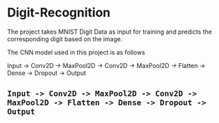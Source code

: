 # Digit-Recognition

The project takes MNIST Digit Data as input for training and predicts the corresponding digit based on the image.

The CNN model used in this project is as follows

Input -> Conv2D -> MaxPool2D -> Conv2D -> MaxPool2D -> Flatten -> Dense -> Dropout -> Output

## `Input -> Conv2D -> MaxPool2D -> Conv2D -> MaxPool2D -> Flatten -> Dense -> Dropout -> Output`
